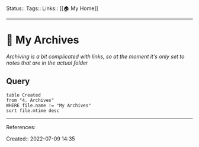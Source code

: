 Status::
Tags:: 
Links:: [[🏠 My Home]]
___
# 📁 My Archives
*Archiving is a bit complicated with links, so at the moment it's only set to notes that are in the actual folder*
## Query
```dataview
table Created
from "4. Archives"
WHERE file.name != "My Archives"
sort file.mtime desc
```
___
References:

Created:: 2022-07-09 14:35